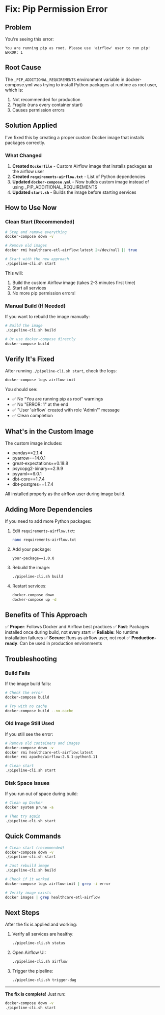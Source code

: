 # Fix: Pip Permission Error

## Problem

You're seeing this error:
```
You are running pip as root. Please use 'airflow' user to run pip!
ERROR: 1
```

## Root Cause

The `_PIP_ADDITIONAL_REQUIREMENTS` environment variable in docker-compose.yml was trying to install Python packages at runtime as root user, which is:
1. Not recommended for production
2. Fragile (runs every container start)
3. Causes permission errors

## Solution Applied

I've fixed this by creating a proper custom Docker image that installs packages correctly.

### What Changed

1. **Created `Dockerfile`** - Custom Airflow image that installs packages as the airflow user
2. **Created `requirements-airflow.txt`** - List of Python dependencies
3. **Updated `docker-compose.yml`** - Now builds custom image instead of using _PIP_ADDITIONAL_REQUIREMENTS
4. **Updated `start.sh`** - Builds the image before starting services

## How to Use Now

### Clean Start (Recommended)

```bash
# Stop and remove everything
docker-compose down -v

# Remove old images
docker rmi healthcare-etl-airflow:latest 2>/dev/null || true

# Start with the new approach
./pipeline-cli.sh start
```

This will:
1. Build the custom Airflow image (takes 2-3 minutes first time)
2. Start all services
3. No more pip permission errors!

### Manual Build (If Needed)

If you want to rebuild the image manually:

```bash
# Build the image
./pipeline-cli.sh build

# Or use docker-compose directly
docker-compose build
```

## Verify It's Fixed

After running `./pipeline-cli.sh start`, check the logs:

```bash
docker-compose logs airflow-init
```

You should see:
- ✅ No "You are running pip as root" warnings
- ✅ No "ERROR: 1" at the end
- ✅ "User 'airflow' created with role 'Admin'" message
- ✅ Clean completion

## What's in the Custom Image

The custom image includes:
- pandas==2.1.4
- pyarrow==14.0.1
- great-expectations==0.18.8
- psycopg2-binary==2.9.9
- pyyaml==6.0.1
- dbt-core==1.7.4
- dbt-postgres==1.7.4

All installed properly as the airflow user during image build.

## Adding More Dependencies

If you need to add more Python packages:

1. Edit `requirements-airflow.txt`:
   ```bash
   nano requirements-airflow.txt
   ```

2. Add your package:
   ```
   your-package==1.0.0
   ```

3. Rebuild the image:
   ```bash
   ./pipeline-cli.sh build
   ```

4. Restart services:
   ```bash
   docker-compose down
   docker-compose up -d
   ```

## Benefits of This Approach

✅ **Proper**: Follows Docker and Airflow best practices
✅ **Fast**: Packages installed once during build, not every start
✅ **Reliable**: No runtime installation failures
✅ **Secure**: Runs as airflow user, not root
✅ **Production-ready**: Can be used in production environments

## Troubleshooting

### Build Fails

If the image build fails:

```bash
# Check the error
docker-compose build

# Try with no cache
docker-compose build --no-cache
```

### Old Image Still Used

If you still see the error:

```bash
# Remove old containers and images
docker-compose down -v
docker rmi healthcare-etl-airflow:latest
docker rmi apache/airflow:2.8.1-python3.11

# Clean start
./pipeline-cli.sh start
```

### Disk Space Issues

If you run out of space during build:

```bash
# Clean up Docker
docker system prune -a

# Then try again
./pipeline-cli.sh start
```

## Quick Commands

```bash
# Clean start (recommended)
docker-compose down -v
./pipeline-cli.sh start

# Just rebuild image
./pipeline-cli.sh build

# Check if it worked
docker-compose logs airflow-init | grep -i error

# Verify image exists
docker images | grep healthcare-etl-airflow
```

## Next Steps

After the fix is applied and working:

1. Verify all services are healthy:
   ```bash
   ./pipeline-cli.sh status
   ```

2. Open Airflow UI:
   ```bash
   ./pipeline-cli.sh airflow
   ```

3. Trigger the pipeline:
   ```bash
   ./pipeline-cli.sh trigger-dag
   ```

---

**The fix is complete!** Just run:
```bash
docker-compose down -v
./pipeline-cli.sh start
```

